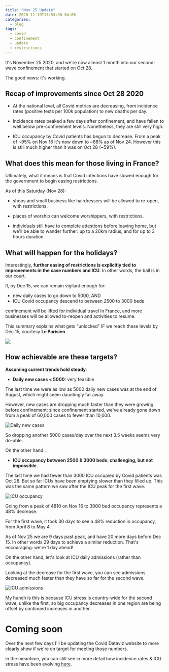 ```yaml
---
title: "Nov 25 Update"
date: 2020-11-19T13:53:30-04:00
categories:
  - blog
tags:
  - covid
  - confinement
  - update
  - restrictions
---
```


It's November 25 2020, and we're now almost 1 month into our second-wave confinement that started on Oct 28.

The good news: it's working.

## Recap of improvements since Oct 28 2020

* At the national level, all Covid metrics are decreasing, from incidence rates (positive tests per 100k population) to new deaths per day.

* Incidence rates peaked a few days after confinement, and have fallen to well below pre-confinement levels. Nonetheless, they are still very high.

* ICU occupancy by Covid patients has begun to decrease. From a peak of ~95% on Nov 16 it's now down to ~88% as of Nov 24. However this is still much higher than it was on Oct 28 (~59%).

## What does this mean for those living in France?

Ultimately, what it means is that Covid infections have slowed enough for the government to begin easing restrictions.

As of this Saturday (Nov 28):

* shops and small business like hairdressers will be allowed to re-open, with restrictions.

* places of worship can welcome worshippers, with restrictions.

* individuals still have to complete attestions before leaving home, but we'll be able to wander further: up to a 20km radius, and for up to 3 hours duration.

## What will happen for the holidays?

Interestingly, **further easing of restrictions is explicitly tied to improvements in the case numbers and ICU**. In other words, the ball is in our court.

If, by Dec 15, we can remain vigilant enough for:

* new daily cases to go down to 5000, AND
* ICU Covid occupancy descend to between 2500 to 3000 beds

 confinement will be lifted for individual travel in France, and more businesses will be allowed to-reopen and activities to resume.

This summary explains what gets "unlocked" IF we reach these levels by Dec 15, courtesy __Le Parisien__.

![](https://www.leparisien.fr/resizer/caXjeCMfiIhZGQK8Nhk5YZX7AD8=/930x1280/cloudfront-eu-central-1.images.arcpublishing.com/leparisien/ZN2MVOVKF5YKH76WJ624ZYCUHE.jpg)

## How achievable are these targets?

**Assuming current trends hold steady**:

* **Daily new cases < 5000**: very feasible

The last time we were as low as 5000 daily new cases was at the end of August, which might seem dauntingly far away.

However, new cases are dropping much faster than they were growing before confinement: since confinement started, we've already gone down from a peak of 60,000 cases to fewer than 10,000.

![Daily new cases]({{assets/images/2020/nov25_dailyNewCases.png}})

So dropping another 5000 cases/day over the next 3.5 weeks seems very do-able.

On the other hand..

* **ICU occupancy between 2500 & 3000 beds: challenging, but not impossible**.

The last time we had fewer than 3000 ICU occupied by Covid patients was Oct 28. But so far ICUs have been emptying slower than they filled up. This was the same pattern we saw after the ICU peak for the first wave.

![ICU occupancy]({{assets/images/2020/nov24_icuOcc.png}})

Going from a peak of 4810 on Nov 16 to 3000 bed occupancy represents a 48% decrease.

For the first wave, it took 30 days to see a 48% reduction in occupancy, from April 8 to May 4.

As of Nov 25 we are 9 days past peak, and have 20 more days before Dec 15. In other words 29 days to achieve a similar reduction. That's encouraging: we're 1 day ahead!

On the other hand, let's look at ICU daily admissions (rather than occupancy).

Looking at the decrease for the first wave, you can see admissions decreased much faster than they have so far for the second wave.

![ICU admissions]({{assets/images/2020/nov24_icuAdmit.png}})

My hunch is this is because ICU stress is country-wide for the second wave, unlike the first, so big occupancy decreases in one region are being offset by continued increases in another.

# Coming soon

Over the next few days I'll be updating the Covid Dataviz website to more clearly show if we're on target for meeting those numbers.

In the meantime, you can still see in more detail how incidence rates & ICU stress have been evolving [here](https://limegimlet.github.io/covid_dataviz).
